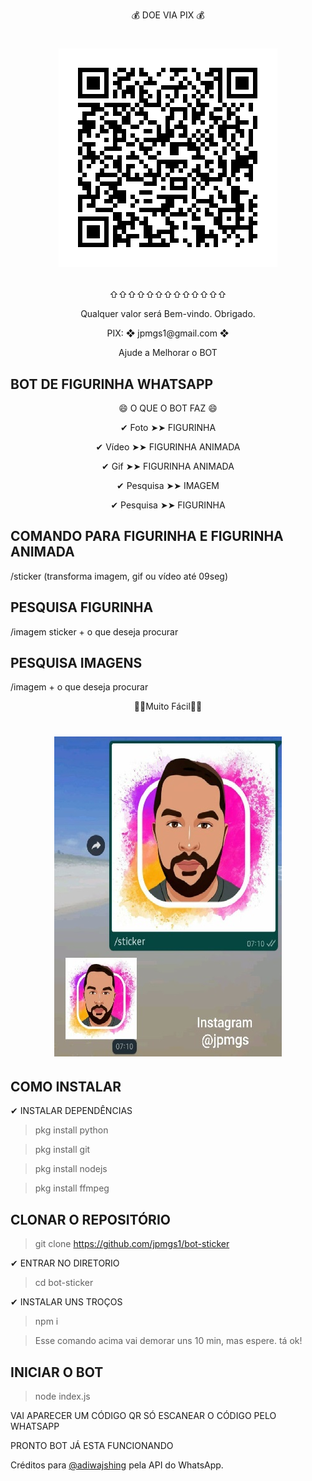 <p align="center"> 💰 DOE VIA PIX 💰 </p> 
<h1 align="center">
 
![Screenshot_20201227-221721.png](https://raw.githubusercontent.com/jpmgs1/bot-sticker/main/qrcode.png)

</h1>
<p align="center">⇧⇧⇧⇧⇧⇧⇧⇧⇧⇧⇧⇧⇧</p>
<p align="center"> Qualquer valor será Bem-vindo. Obrigado. </p>
<p align="center"> PIX: ❖ jpmgs1@gmail.com ❖ </p>
<p align="center"> Ajude a Melhorar o BOT </p>

## BOT DE FIGURINHA WHATSAPP 

<p align="center">😄 O QUE O BOT FAZ 😄

<p align="center">✔ Foto ➤➤ FIGURINHA</p>
<p align="center">✔ Vídeo ➤➤ FIGURINHA ANIMADA</p>
<p align="center">✔ Gif ➤➤ FIGURINHA ANIMADA</p>
<p align="center">✔ Pesquisa ➤➤ IMAGEM</p>
<p align="center">✔ Pesquisa ➤➤ FIGURINHA</p>

## COMANDO PARA FIGURINHA E FIGURINHA ANIMADA  

/sticker (transforma imagem, gif ou vídeo até 09seg)

## PESQUISA FIGURINHA

/imagem sticker + o que deseja procurar

## PESQUISA IMAGENS 

/imagem + o que deseja procurar 

<p align="center">🔰🔰Muito Fácil🔰🔰</p>
 
<h1 align="center">
 
![Screenshot_20201227-221721.png](https://github.com/jpmgs1/bot-sticker/blob/main/Ex.jpg)

</h1>


 
## COMO INSTALAR 

✔ INSTALAR DEPENDÊNCIAS

> pkg install python

> pkg install git

> pkg install nodejs

>  pkg install ffmpeg

## CLONAR O REPOSITÓRIO

> git clone https://github.com/jpmgs1/bot-sticker

✔ ENTRAR NO DIRETORIO

> cd bot-sticker

✔ INSTALAR UNS TROÇOS

> npm i

> Esse comando acima vai demorar uns 10 min, mas espere. tá ok!


## INICIAR O BOT

>node index.js

VAI APARECER UM CÓDIGO QR SÓ ESCANEAR O CÓDIGO PELO WHATSAPP

PRONTO BOT JÁ ESTA FUNCIONANDO

Créditos para [@adiwajshing](https://github.com/adiwajshing/) pela API do WhatsApp. 

